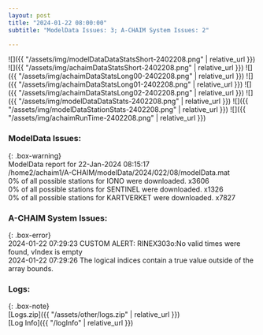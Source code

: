 ```yaml
---
layout: post
title: "2024-01-22 08:00:00"
subtitle: "ModelData Issues: 3; A-CHAIM System Issues: 2"

---
```


![]({{ "/assets/img/modelDataDataStatsShort-2402208.png" | relative_url }})
![]({{ "/assets/img/achaimDataStatsShort-2402208.png" | relative_url }})
![]({{ "/assets/img/achaimDataStatsLong00-2402208.png" | relative_url }})
![]({{ "/assets/img/achaimDataStatsLong01-2402208.png" | relative_url }})
![]({{ "/assets/img/achaimDataStatsLong02-2402208.png" | relative_url }})
![]({{ "/assets/img/modelDataDataStats-2402208.png" | relative_url }})
![]({{ "/assets/img/modelDataStationStats-2402208.png" | relative_url }})
![]({{ "/assets/img/achaimRunTime-2402208.png" | relative_url }})


### ModelData Issues:  
  
{: .box-warning}  
 ModelData report for 22-Jan-2024 08:15:17   
 /home2/achaim1/A-CHAIM/modelData/2024/022/08/modelData.mat   
 0% of all possible stations for IONO were downloaded. x3606   
 0% of all possible stations for SENTINEL were downloaded. x1326   
 0% of all possible stations for KARTVERKET were downloaded. x7827   
  
### A-CHAIM System Issues:  
  
{: .box-error}  
2024-01-22 07:29:23 CUSTOM ALERT: RINEX303o:No valid times were found, vIndex is empty  
2024-01-22 07:29:26 The logical indices contain a true value outside of the array bounds.  

### Logs:  
  
{: .box-note}  
[Logs.zip]({{ "/assets/other/logs.zip" | relative_url }})  
[Log Info]({{ "/logInfo" | relative_url }})  
